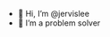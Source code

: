 - 👋 Hi, I’m @jervislee
- 👀 I’m a problem solver

<!---
jervislee/jervislee is a ✨ special ✨ repository because its `README.md` (this file) appears on your GitHub profile.
You can click the Preview link to take a look at your changes.
--->
